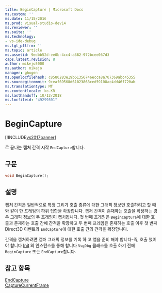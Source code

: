 ```yaml
---
title: BeginCapture | Microsoft Docs
ms.custom: ''
ms.date: 11/15/2016
ms.prod: visual-studio-dev14
ms.reviewer: ''
ms.suite: ''
ms.technology:
- vs-ide-debug
ms.tgt_pltfrm: ''
ms.topic: article
ms.assetid: 9edbb52d-ee0b-4cc4-a382-972bcee067d3
caps.latest.revision: 8
author: mikejo5000
ms.author: mikejo
manager: ghogen
ms.openlocfilehash: c8580283e19b61356746ecca8a707369abc45355
ms.sourcegitcommit: 9ceaf69568d61023868ced59108ae4dd46f720ab
ms.translationtype: MT
ms.contentlocale: ko-KR
ms.lasthandoff: 10/12/2018
ms.locfileid: "49299301"
---
```

# <a name="begincapture"></a>BeginCapture
[!INCLUDE[vs2017banner](../includes/vs2017banner.md)]

로 끝나는 캡처 간격 시작 `EndCapture`합니다.  
  
## <a name="syntax"></a>구문  
  
```cpp  
void BeginCapture();  
```  
  
## <a name="remarks"></a>설명  
 캡처 간격은 일반적으로 특정 그리기 호출 종류에 대한 그래픽 정보만 호출하려고 할 때와 같이 한 프레임의 하위 집합을 확장합니다. 캡처 간격이 존재하는 호출을 확장하는 경우 그래픽 정보의 두 프레임이 캡처됩니다. 첫 번째 프레임은 `BeginCapture`에 대한 호출과 존재하는 호출 간에 간격을 확장하고 두 번째 프레임은 존재하는 호출 이후 첫 번째 Direct3D 이벤트와 `EndCapture`에 대한 호출 간의 간격을 확장합니다.  
  
 간격을 캡처하려면 캡처 그래픽 정보를 기록 하 고 앱을 준비 해야 합니다-즉, 호출 했어야 합니다 [Init](../debugger/init.md) 의 인스턴스를 통해 합니다 `VsgDbg` 클래스를 호출 하기 전에 `BeginCapture` 또는 `EndCapture`합니다.  
  
## <a name="see-also"></a>참고 항목  
 [EndCapture](../debugger/endcapture.md)   
 [CaptureCurrentFrame](../debugger/capturecurrentframe.md)



